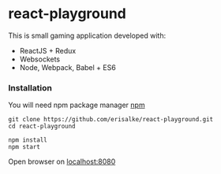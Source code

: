 # react-playground
This is small gaming application developed with:
* ReactJS + Redux
* Websockets
* Node, Webpack, Babel + ES6

### Installation
You will need npm package manager [npm](https://www.npmjs.com/)
```
git clone https://github.com/erisalke/react-playground.git
cd react-playground

npm install
npm start
```

Open browser on [localhost:8080](http://localhost:8080)
